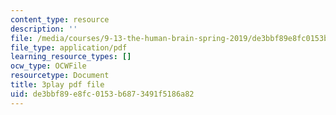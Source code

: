 ```yaml
---
content_type: resource
description: ''
file: /media/courses/9-13-the-human-brain-spring-2019/de3bbf89e8fc0153b6873491f5186a82_YD7QG4G7WVg.pdf
file_type: application/pdf
learning_resource_types: []
ocw_type: OCWFile
resourcetype: Document
title: 3play pdf file
uid: de3bbf89-e8fc-0153-b687-3491f5186a82
---
```

